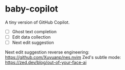 # baby-copilot

A tiny version of GitHub Copilot.

- [ ] Ghost text completion
- [ ] Edit data collection
- [ ] Next edit suggestion

Next edit suggestion reverse engineering: https://github.com/Xuyuanp/nes.nvim
Zed's subtle mode: https://zed.dev/blog/out-of-your-face-ai

